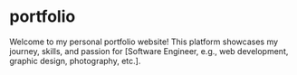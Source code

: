 # portfolio
Welcome to my personal portfolio website! This platform showcases my journey, skills, and passion for [Software Engineer, e.g., web development, graphic design, photography, etc.].
